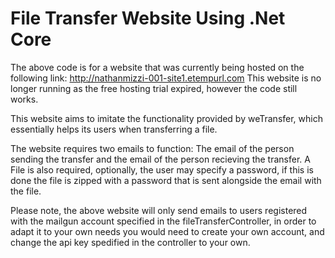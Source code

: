 # File Transfer Website Using .Net Core

The above code is for a website that was currently being hosted on the following link: http://nathanmizzi-001-site1.etempurl.com
This website is no longer running as the free hosting trial expired, however the code still works.

This website aims to imitate the functionality provided by weTransfer, which essentially helps its users when transferring a file.

The website requires two emails to function: The email of the person sending the transfer and the email of the person recieving the transfer. A File is also required,
optionally, the user may specify a password, if this is done the file is zipped with a password that is sent alongside the email with the file. 

Please note, the above website will only send emails to users registered with the mailgun account specified in the fileTransferController,
in order to adapt it to your own needs you would need to create your own account, and change the api key spedified in the controller to your own.
